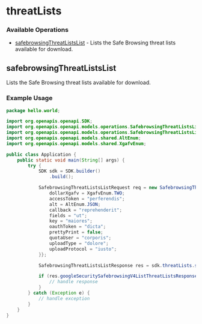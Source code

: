 # threatLists

### Available Operations

* [safebrowsingThreatListsList](#safebrowsingthreatlistslist) - Lists the Safe Browsing threat lists available for download.

## safebrowsingThreatListsList

Lists the Safe Browsing threat lists available for download.

### Example Usage

```java
package hello.world;

import org.openapis.openapi.SDK;
import org.openapis.openapi.models.operations.SafebrowsingThreatListsListRequest;
import org.openapis.openapi.models.operations.SafebrowsingThreatListsListResponse;
import org.openapis.openapi.models.shared.AltEnum;
import org.openapis.openapi.models.shared.XgafvEnum;

public class Application {
    public static void main(String[] args) {
        try {
            SDK sdk = SDK.builder()
                .build();

            SafebrowsingThreatListsListRequest req = new SafebrowsingThreatListsListRequest() {{
                dollarXgafv = XgafvEnum.TWO;
                accessToken = "perferendis";
                alt = AltEnum.JSON;
                callback = "reprehenderit";
                fields = "ut";
                key = "maiores";
                oauthToken = "dicta";
                prettyPrint = false;
                quotaUser = "corporis";
                uploadType = "dolore";
                uploadProtocol = "iusto";
            }};            

            SafebrowsingThreatListsListResponse res = sdk.threatLists.safebrowsingThreatListsList(req);

            if (res.googleSecuritySafebrowsingV4ListThreatListsResponse != null) {
                // handle response
            }
        } catch (Exception e) {
            // handle exception
        }
    }
}
```
